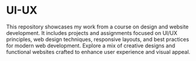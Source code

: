 # UI-UX
This repository showcases my work from a course on design and website development. It includes projects and assignments focused on UI/UX principles, web design techniques, responsive layouts, and best practices for modern web development. Explore a mix of creative designs and functional websites crafted to enhance user experience and visual appeal.
